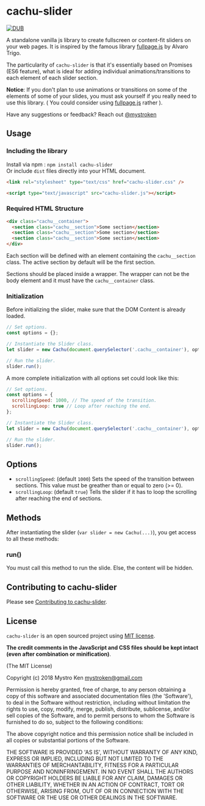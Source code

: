 # cachu-slider

[![DUB](https://img.shields.io/dub/l/vibe-d.svg?style=for-the-badge)](http://opensource.org/licenses/MIT)

A standalone vanilla js library to create fullscreen or content-fit sliders on your web pages. It is inspired by the famous library [fullpage.js](https://github.com/alvarotrigo/fullpage.js/) by Alvaro Trigo.
<p>
The particularity of <code>cachu-slider</code> is that it's essentially based on Promises (ES6 feature), what is ideal for adding individual animations/transitions to each element of each slider section.
</p>

<p>
<b>Notice</b>: If you don't plan to use animations or transitions on some of the elements of some of your slides, you must ask yourself if you really need to use this library. ( You could consider using <a href="https://github.com/alvarotrigo/fullpage.js/">fullpage.js</a> rather ).
</p>

Have any suggestions or feedback? Reach out [@mystroken](https://twitter.com/mystroken/)

## Usage
### Including the library
Install via npm  : ```npm install cachu-slider``` <br>
Or include ```dist``` files directly into your HTML document.
```html
<link rel="stylesheet" type="text/css" href="cachu-slider.css" />

<script type="text/javascript" src="cachu-slider.js"></script>
```


### Required HTML Structure

```html
<div class="cachu__container">
  <section class="cachu__section">Some section</section>
  <section class="cachu__section">Some section</section>
  <section class="cachu__section">Some section</section>
</div>
```
Each section will be defined with an element containing the ```cachu__section``` class. The active section by default will be the first section.

Sections should be placed inside a wrapper. The wrapper can not be the body element and it must have the ```cachu__container``` class.


### Initialization
Before initializing the slider, make sure that the DOM Content is already loaded.
```javascript
// Set options.
const options = {};

// Instantiate the Slider class.
let slider = new Cachu(document.querySelector('.cachu__container'), options);

// Run the slider.
slider.run();
```
A more complete initialization with all options set could look like this:
```javascript
// Set options.
const options = {
  scrollingSpeed: 1000, // The speed of the transition.
  scrollingLoop: true // Loop after reaching the end.
};

// Instantiate the Slider class.
let slider = new Cachu(document.querySelector('.cachu__container'), options);

// Run the slider.
slider.run();
```

## Options
- ```scrollingSpeed```: (default ```1000```) Sets the speed of the transition between sections. This value must be greather than or equal to zero (>= 0).
- ```scrollingLoop```: (default ```true```) Tells the slider if it has to loop the scrolling after reaching the end of sections.
## Methods
After instantiating the slider (```var slider = new Cachu(...)```), you get access to all these methods:
### run()
You must call this method to run the slide. Else, the content will be hidden.

## Contributing to cachu-slider
Please see [Contributing to cachu-slider](https://github.com/mystroken/cachu-slider/wiki/Contributing-to-cachu-slider).

## License
```cachu-slider``` is an open sourced project using [MIT license](http://opensource.org/licenses/MIT).

**The credit comments in the JavaScript and CSS files should be kept intact (even after combination or minification)**.

(The MIT License)

Copyright (c) 2018 Mystro Ken <mystroken@gmail.com>

Permission is hereby granted, free of charge, to any person obtaining a copy of this software and associated documentation files (the 'Software'), to deal in the Software without restriction, including without limitation the rights to use, copy, modify, merge, publish, distribute, sublicense, and/or sell copies of the Software, and to permit persons to whom the Software is furnished to do so, subject to the following conditions:

The above copyright notice and this permission notice shall be included in all copies or substantial portions of the Software.

THE SOFTWARE IS PROVIDED 'AS IS', WITHOUT WARRANTY OF ANY KIND, EXPRESS OR IMPLIED, INCLUDING BUT NOT LIMITED TO THE WARRANTIES OF MERCHANTABILITY, FITNESS FOR A PARTICULAR PURPOSE AND NONINFRINGEMENT. IN NO EVENT SHALL THE AUTHORS OR COPYRIGHT HOLDERS BE LIABLE FOR ANY CLAIM, DAMAGES OR OTHER LIABILITY, WHETHER IN AN ACTION OF CONTRACT, TORT OR OTHERWISE, ARISING FROM, OUT OF OR IN CONNECTION WITH THE SOFTWARE OR THE USE OR OTHER DEALINGS IN THE SOFTWARE.
